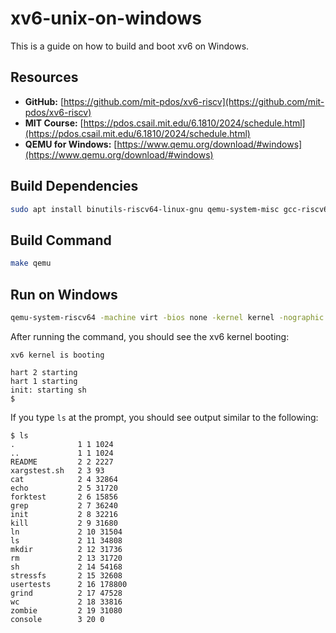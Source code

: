 # xv6-unix-on-windows

This is a guide on how to build and boot xv6 on Windows.

## Resources

- **GitHub:** [https://github.com/mit-pdos/xv6-riscv](https://github.com/mit-pdos/xv6-riscv)
- **MIT Course:** [https://pdos.csail.mit.edu/6.1810/2024/schedule.html](https://pdos.csail.mit.edu/6.1810/2024/schedule.html)
- **QEMU for Windows:** [https://www.qemu.org/download/#windows](https://www.qemu.org/download/#windows)

## Build Dependencies

```bash
sudo apt install binutils-riscv64-linux-gnu qemu-system-misc gcc-riscv64-linux-gnu
```

## Build Command

```bash
make qemu
```

## Run on Windows

```bash
qemu-system-riscv64 -machine virt -bios none -kernel kernel -nographic -global virtio-mmio.force-legacy=false -drive file=fs.img,if=none,format=raw,id=x0 -device virtio-blk-device,drive=x0,bus=virtio-mmio-bus.0
```

After running the command, you should see the xv6 kernel booting:

```
xv6 kernel is booting

hart 2 starting
hart 1 starting
init: starting sh
$
```

If you type `ls` at the prompt, you should see output similar to the following:

```
$ ls
.              1 1 1024
..             1 1 1024
README         2 2 2227
xargstest.sh   2 3 93
cat            2 4 32864
echo           2 5 31720
forktest       2 6 15856
grep           2 7 36240
init           2 8 32216
kill           2 9 31680
ln             2 10 31504
ls             2 11 34808
mkdir          2 12 31736
rm             2 13 31720
sh             2 14 54168
stressfs       2 15 32608
usertests      2 16 178800
grind          2 17 47528
wc             2 18 33816
zombie         2 19 31080
console        3 20 0
```




